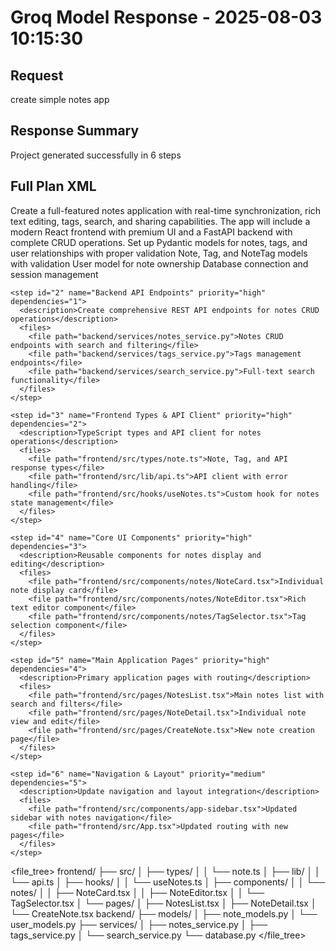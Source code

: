 # Groq Model Response - 2025-08-03 10:15:30

## Request
create simple notes app

## Response Summary
Project generated successfully in 6 steps

## Full Plan XML

<plan>
  <overview>Create a full-featured notes application with real-time synchronization, rich text editing, tags, search, and sharing capabilities. The app will include a modern React frontend with premium UI and a FastAPI backend with complete CRUD operations.</overview>
  
  <steps>
    <step id="1" name="Backend Models & Database" priority="high" dependencies="">
      <description>Set up Pydantic models for notes, tags, and user relationships with proper validation</description>
      <files>
        <file path="backend/models/note_models.py">Note, Tag, and NoteTag models with validation</file>
        <file path="backend/models/user_models.py">User model for note ownership</file>
        <file path="backend/database.py">Database connection and session management</file>
      </files>
    </step>
    
    <step id="2" name="Backend API Endpoints" priority="high" dependencies="1">
      <description>Create comprehensive REST API endpoints for notes CRUD operations</description>
      <files>
        <file path="backend/services/notes_service.py">Notes CRUD endpoints with search and filtering</file>
        <file path="backend/services/tags_service.py">Tags management endpoints</file>
        <file path="backend/services/search_service.py">Full-text search functionality</file>
      </files>
    </step>
    
    <step id="3" name="Frontend Types & API Client" priority="high" dependencies="2">
      <description>TypeScript types and API client for notes operations</description>
      <files>
        <file path="frontend/src/types/note.ts">Note, Tag, and API response types</file>
        <file path="frontend/src/lib/api.ts">API client with error handling</file>
        <file path="frontend/src/hooks/useNotes.ts">Custom hook for notes state management</file>
      </files>
    </step>
    
    <step id="4" name="Core UI Components" priority="high" dependencies="3">
      <description>Reusable components for notes display and editing</description>
      <files>
        <file path="frontend/src/components/notes/NoteCard.tsx">Individual note display card</file>
        <file path="frontend/src/components/notes/NoteEditor.tsx">Rich text editor component</file>
        <file path="frontend/src/components/notes/TagSelector.tsx">Tag selection component</file>
      </files>
    </step>
    
    <step id="5" name="Main Application Pages" priority="high" dependencies="4">
      <description>Primary application pages with routing</description>
      <files>
        <file path="frontend/src/pages/NotesList.tsx">Main notes list with search and filters</file>
        <file path="frontend/src/pages/NoteDetail.tsx">Individual note view and edit</file>
        <file path="frontend/src/pages/CreateNote.tsx">New note creation page</file>
      </files>
    </step>
    
    <step id="6" name="Navigation & Layout" priority="medium" dependencies="5">
      <description>Update navigation and layout integration</description>
      <files>
        <file path="frontend/src/components/app-sidebar.tsx">Updated sidebar with notes navigation</file>
        <file path="frontend/src/App.tsx">Updated routing with new pages</file>
      </files>
    </step>
  </steps>
  
  <file_tree>
frontend/
├── src/
│   ├── types/
│   │   └── note.ts
│   ├── lib/
│   │   └── api.ts
│   ├── hooks/
│   │   └── useNotes.ts
│   ├── components/
│   │   └── notes/
│   │       ├── NoteCard.tsx
│   │       ├── NoteEditor.tsx
│   │       └── TagSelector.tsx
│   └── pages/
│       ├── NotesList.tsx
│       ├── NoteDetail.tsx
│       └── CreateNote.tsx
backend/
├── models/
│   ├── note_models.py
│   └── user_models.py
├── services/
│   ├── notes_service.py
│   ├── tags_service.py
│   └── search_service.py
└── database.py
  </file_tree>
</plan>
